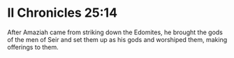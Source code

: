 # II Chronicles 25:14

After Amaziah came from striking down the Edomites, he brought the gods of the men of Seir and set them up as his gods and worshiped them, making offerings to them.

